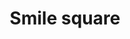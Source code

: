 ---
title: Smile square
tags: ["smile", "square", "happy", "joy", "emoticon", "face", "grinning"]
icon: smile-square
svg: '<svg xmlns="http://www.w3.org/2000/svg" width="24" height="24" fill="none" viewBox="0 0 24 24" stroke-width="1.5" stroke-linecap="round" stroke-linejoin="round" stroke="currentColor"><path d="M9.5 10.5V10m5 .5V10M3 12c0-4.243 0-6.364 1.318-7.682S7.758 3 12 3s6.364 0 7.682 1.318S21 7.758 21 12s0 6.364-1.318 7.682S16.242 21 12 21s-6.364 0-7.682-1.318S3 16.242 3 12"/><path d="M9 15c.85.63 1.885 1 3 1s2.15-.37 3-1"/></svg>'
---